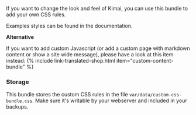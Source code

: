 
If you want to change the look and feel of Kimai, you can use this bundle to add your own CSS rules.

Examples styles can be found in the documentation.

**Alternative**

If you want to add custom Javascript (or add a custom page with markdown content or show a site wide message), 
please have a look at this item instead: {% include link-translated-shop.html item="custom-content-bundle" %}

### Storage

This bundle stores the custom CSS rules in the file `var/data/custom-css-bundle.css`.
Make sure it's writable by your webserver and included in your backups.
